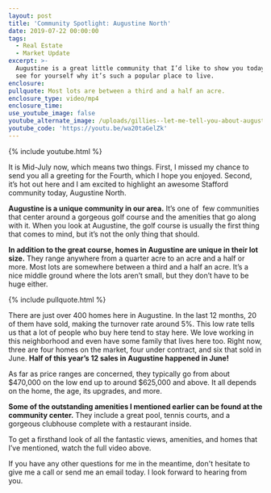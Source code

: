 ```yaml
---
layout: post
title: 'Community Spotlight: Augustine North'
date: 2019-07-22 00:00:00
tags:
  - Real Estate
  - Market Update
excerpt: >-
  Augustine is a great little community that I’d like to show you today. Come
  see for yourself why it’s such a popular place to live.
enclosure:
pullquote: Most lots are between a third and a half an acre.
enclosure_type: video/mp4
enclosure_time:
use_youtube_image: false
youtube_alternate_image: /uploads/gillies--let-me-tell-you-about-augustine-youtube.jpg
youtube_code: 'https://youtu.be/wa20taGelZk'
---
```


{% include youtube.html %}

It is Mid-July now, which means two things. First, I missed my chance to send you all a greeting for the Fourth, which I hope you enjoyed. Second, it’s hot out here and I am excited to highlight an awesome Stafford community today, Augustine North.&nbsp;

**Augustine is a unique community in our area.** It’s one of &nbsp;few communities that center around a gorgeous golf course and the amenities that go along with it. When you look at Augustine, the golf course is usually the first thing that comes to mind, but it’s not the only thing that should.

**In addition to the great course, homes in Augustine are unique in their lot size.** They range anywhere from a quarter acre to an acre and a half or more. Most lots are somewhere between a third and a half an acre. It’s a nice middle ground where the lots aren’t small, but they don’t have to be huge either.

{% include pullquote.html %}

There are just over 400 homes here in Augustine. In the last 12 months, 20 of them have sold, making the turnover rate around 5%. This low rate tells us that a lot of people who buy here tend to stay here. We love working in this neighborhood and even have some family that lives here too. Right now, three are four homes on the market, four under contract, and six that sold in June. **Half of this year’s 12 sales in Augustine happened in June\!**

As far as price ranges are concerned, they typically go from about $470,000 on the low end up to around $625,000 and above. It all depends on the home, the age, its upgrades, and more.

**Some of the outstanding amenities I mentioned earlier can be found at the community center.** They include a great pool, tennis courts, and a gorgeous clubhouse complete with a restaurant inside.

To get a firsthand look of all the fantastic views, amenities, and homes that I’ve mentioned, watch the full video above.

If you have any other questions for me in the meantime, don't hesitate to give me a call or send me an email today. I look forward to hearing from you.